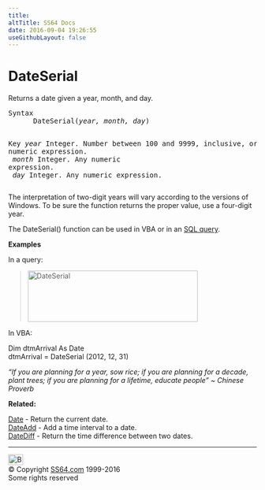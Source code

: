 ```yaml
---
title:
altTitle: SS64 Docs
date: 2016-09-04 19:26:55
useGithubLayout: false
---
```

<!-- #BeginLibraryItem "/Library/head_access.lbi" --><!-- #EndLibraryItem --><h1>DateSerial</h1>
<p>  Returns a date given a year, month, and day.</p>
<pre>Syntax
      DateSerial(<i>year, month, day</i>)

Key
   <i>year</i>   Integer. Number between 100 and 9999, inclusive, or a numeric expression.<br>   <i>month</i>  Integer. Any numeric expression.<br>   <i>day</i>    Integer. Any numeric expression.</pre>
<p>The interpretation of two-digit years will vary according to the versions of Windows. To be sure the function returns the proper value, use a four-digit year.</p>
<p>The DateSerial() function can be used in VBA or in an <a href="syntax-functions.html">SQL query</a>.</p>
<p><b>Examples</b></p>
<p>In a query:</p>
<blockquote>
<p><img src="dateserial.png" width="344" height="104" alt="DateSerial"></p>
</blockquote>
<p>In VBA:</p>
<p class="code"> Dim dtmArrival As Date<br>
dtmArrival = DateSerial (2012, 12, 31)</p>
<p class="quote"><i>“If you are planning for a year, sow rice; if you are planning for a decade, plant trees; if you are planning for a lifetime, educate people” ~ Chinese Proverb</i></p>
<p><b>Related:</b></p>
<p><a href="date.html">Date</a> - Return the current date.<br>
<a href="dateadd.html">DateAdd</a> - Add a time interval to a date. <a href="datediff.html"><br>
DateDiff</a> - Return the time difference between two dates.</p><!-- #BeginLibraryItem "/Library/foot_access.lbi" --><p>
<!-- access -->

<hr>
<div id="bl" class="footer"><a href="dateserial.html#"><img src="../images/top.png" width="30" height="22" alt="Back to the Top"></a></div>
<div id="br" class="footer, tagline">© Copyright <a href="../index.html">SS64.com</a> 1999-2016<br>
Some rights reserved</div><!-- #EndLibraryItem -->

